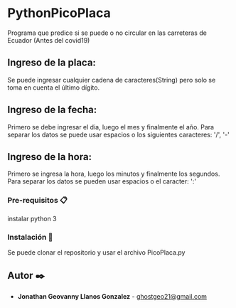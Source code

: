 # PythonPicoPlaca
Programa que predice si se puede o no circular en las carreteras de Ecuador (Antes del covid19)
## Ingreso de la placa:
Se puede ingresar cualquier cadena de caracteres(String) pero solo se toma en cuenta el último dígito.
## Ingreso de la fecha:
Primero se debe ingresar el dia, luego el mes y finalmente el año.
Para separar los datos se puede usar espacios o los siguientes caracteres: '/', '-'
## Ingreso de la hora:
Primero se ingresa la hora, luego los minutos y finalmente los segundos.
Para separar los datos se pueden usar espacios o el caracter: ':'
### Pre-requisitos 📋
instalar python 3
### Instalación 🔧
Se puede clonar el repositorio y usar el archivo PicoPlaca.py
## Autor ✒️
* **Jonathan Geovanny Llanos Gonzalez** - [ghostgeo21@gmail.com](mailto:ghostgeo21@gmail.com)

